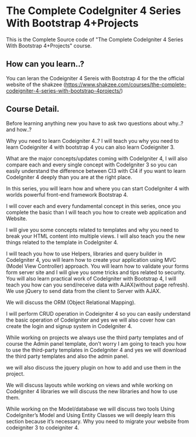 # The Complete CodeIgniter 4 Series With Bootstrap 4+Projects
This is the Complete Source code of "The Complete CodeIgniter 4 Series With Bootstrap 4+Projects" course.

## How can you learn..?
You can leran the Codeigniter 4 Sereis with Bootstrap 4 for the the official website of the shakzee (https://www.shakzee.com/courses/the-complete-codeigniter-4-series-with-bootstrap-4projects/)


## Course Detail.
Before learning anything new you have to ask two questions about why..? and how..?

Why you need to learn Codeigniter 4..? I will teach you why you need to learn Codeigniter 4 with bootstrap 4  you can also learn Codeigniter 3.

What are the major concepts/updates coming with CodeIgniter 4, I will also compare each and every single concept with CodeIgniter 3 so you can easily understand the difference between CI3 with CI4 if you want to learn CodeIgniter 4 deeply than you are at the right place.

In this series, you will learn how and where you can start CodeIgniter 4  with worlds powerful front-end framework Bootstrap 4.

I will cover each and every fundamental concept in this series, once you complete the basic than I will teach you how to create web application and Website.

I will give you some concepts related to templates and why you need to break your HTML content into multiple views. I will also teach you the new things related to the template in CodeIgniter 4.

I will teach you how to use Helpers, libraries and query builder in CodeIgniter 4, you will learn how to create your application using MVC (Model View Controller) approach. You will learn how to validate your forms form server site and I will give you some tricks and tips related to security. You will also learn practical work of CodeIgniter with Bootstrap 4, I will teach you how can you send/receive data with AJAX(without page refresh). We use jQuery to send data from the client to Server with AJAX.

We will discuss the  ORM (Object Relational Mapping).

I will perform CRUD operation in Codeigniter 4 so you can easily understand the basic operation of CodeIgniter and yes we will also cover how can create the login and signup system in CodeIgniter 4.

While working on projects we always use the third party templates and of course the Admin panel template, don’t worry I am going to teach you how to use the third-party templates in CodeIgniter 4 and yes we will download the third party templates and also the admin panel.

we will also discuss the jquery plugin on how to add and use them in the project.

We will discuss layouts while working on views and while working on CodeIgniter 4 libraries we will discuss the new libraries and how to use them.

While working on the Model/database we will discuss two tools Using CodeIgniter’s Model and Using Entity Classes we will deeply learn this section because it’s necessary.
Why you need to migrate your website from codeigniter 3 to codeigniter 4.
